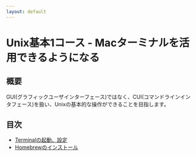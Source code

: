 ```yaml
---
layout: default
---
```


# Unix基本1コース - Macターミナルを活用できるようになる

## 概要

GUI(グラフィックユーザインターフェース)ではなく、CUI(コマンドラインインタフェース)を扱い、Unixの基本的な操作ができることを目指します。


## 目次

* [Terminalの起動、設定](./terminal)
* [Homebrewのインストール](./homebrew)

